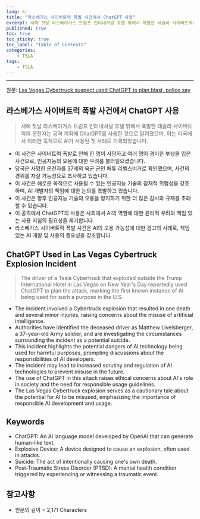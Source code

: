 ```yaml
---
lang: kr
title: "라스베가스 사이버트럭 폭발 사건에서 ChatGPT 사용"
excerpt: 새해 첫날 라스베이거스 트럼프 인터내셔널 호텔 밖에서 폭발한 테슬라 사이버트럭의 운전자는 공격 계획에 ChatGPT를 사용한 것으로 알려졌으며, 이는 미국에서 이러한 목적으로 AI가 사용된 첫 사례로 기록되었습니다.
published: true
toc: true
toc_sticky: true
toc_label: "Table of Contents"
categories:
    - TSLA
tags:
    - TSLA
---
```


---

  원문: [Las Vegas Cybertruck suspect used ChatGPT to plan blast, police say](https://www.investing.com/news/stock-market-news/las-vegas-cybertruck-suspect-used-chatgpt-to-plan-blast-police-say-3801791)

## 라스베가스 사이버트럭 폭발 사건에서 ChatGPT 사용

> 새해 첫날 라스베이거스 트럼프 인터내셔널 호텔 밖에서 폭발한 테슬라 사이버트럭의 운전자는 공격 계획에 ChatGPT를 사용한 것으로 알려졌으며, 이는 미국에서 이러한 목적으로 AI가 사용된 첫 사례로 기록되었습니다.


- 이 사건은 사이버트럭 폭발로 인해 한 명이 사망하고 여러 명이 경미한 부상을 입은 사건으로, 인공지능의 오용에 대한 우려를 불러일으켰습니다.
- 당국은 사망한 운전자를 37세의 육군 군인 매튜 리벨스버거로 확인했으며, 사건의 경위를 자살 가능성으로 조사하고 있습니다.
- 이 사건은 해로운 목적으로 사용될 수 있는 인공지능 기술의 잠재적 위험성을 강조하며, AI 개발자의 책임에 대한 논의를 촉발하고 있습니다.
- 이 사건은 향후 인공지능 기술의 오용을 방지하기 위한 더 많은 감시와 규제를 초래할 수 있습니다.
- 이 공격에서 ChatGPT의 사용은 사회에서 AI의 역할에 대한 윤리적 우려와 책임 있는 사용 지침의 필요성을 제기합니다.
- 라스베가스 사이버트럭 폭발 사건은 AI의 오용 가능성에 대한 경고의 사례로, 책임 있는 AI 개발 및 사용의 중요성을 강조합니다.

## ChatGPT Used in Las Vegas Cybertruck Explosion Incident

> The driver of a Tesla Cybertruck that exploded outside the Trump International Hotel in Las Vegas on New Year's Day reportedly used ChatGPT to plan the attack, marking the first known instance of AI being used for such a purpose in the U.S.


- The incident involved a Cybertruck explosion that resulted in one death and several minor injuries, raising concerns about the misuse of artificial intelligence.
- Authorities have identified the deceased driver as Matthew Livelsberger, a 37-year-old Army soldier, and are investigating the circumstances surrounding the incident as a potential suicide.
- This incident highlights the potential dangers of AI technology being used for harmful purposes, prompting discussions about the responsibilities of AI developers.
- The incident may lead to increased scrutiny and regulation of AI technologies to prevent misuse in the future.
- The use of ChatGPT in this attack raises ethical concerns about AI's role in society and the need for responsible usage guidelines.
- The Las Vegas Cybertruck explosion serves as a cautionary tale about the potential for AI to be misused, emphasizing the importance of responsible AI development and usage.

## Keywords

- ChatGPT: An AI language model developed by OpenAI that can generate human-like text.
- Explosive Device: A device designed to cause an explosion, often used in attacks.
- Suicide: The act of intentionally causing one's own death.
- Post-Traumatic Stress Disorder (PTSD): A mental health condition triggered by experiencing or witnessing a traumatic event.

## 참고사항

- 원문의 길이 = 2,171 Characters

